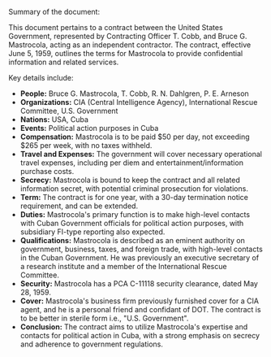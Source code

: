 Summary of the document:

This document pertains to a contract between the United States Government, represented by Contracting Officer T. Cobb, and Bruce G. Mastrocola, acting as an independent contractor. The contract, effective June 5, 1959, outlines the terms for Mastrocola to provide confidential information and related services.

Key details include:

*   **People:** Bruce G. Mastrocola, T. Cobb, R. N. Dahlgren, P. E. Arneson
*   **Organizations:** CIA (Central Intelligence Agency), International Rescue Committee, U.S. Government
*   **Nations:** USA, Cuba
*   **Events:** Political action purposes in Cuba
*   **Compensation:** Mastrocola is to be paid $50 per day, not exceeding $265 per week, with no taxes withheld.
*   **Travel and Expenses:** The government will cover necessary operational travel expenses, including per diem and entertainment/information purchase costs.
*   **Secrecy:** Mastrocola is bound to keep the contract and all related information secret, with potential criminal prosecution for violations.
*   **Term:** The contract is for one year, with a 30-day termination notice requirement, and can be extended.
*   **Duties:** Mastrocola's primary function is to make high-level contacts with Cuban Government officials for political action purposes, with subsidiary FI-type reporting also expected.
*   **Qualifications:** Mastrocola is described as an eminent authority on government, business, taxes, and foreign trade, with high-level contacts in the Cuban Government. He was previously an executive secretary of a research institute and a member of the International Rescue Committee.
*   **Security:** Mastrocola has a PCA C-11118 security clearance, dated May 28, 1959.
*   **Cover:** Mastrocola's business firm previously furnished cover for a CIA agent, and he is a personal friend and confidant of DOT. The contract is to be better in sterile form i.e., "U.S. Government".
*   **Conclusion:** The contract aims to utilize Mastrocola's expertise and contacts for political action in Cuba, with a strong emphasis on secrecy and adherence to government regulations.